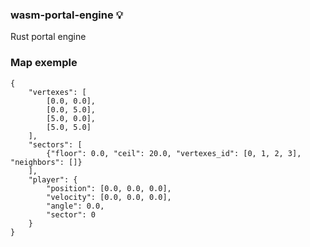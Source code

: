 ### wasm-portal-engine :bulb:

Rust portal engine

### Map exemple
```
{
	"vertexes": [
		[0.0, 0.0],
		[0.0, 5.0],
		[5.0, 0.0],
		[5.0, 5.0]
	],
	"sectors": [
		{"floor": 0.0, "ceil": 20.0, "vertexes_id": [0, 1, 2, 3], "neighbors": []}
	],
	"player": {
		"position": [0.0, 0.0, 0.0],
		"velocity": [0.0, 0.0, 0.0],
		"angle": 0.0,
		"sector": 0
	}
}
```

